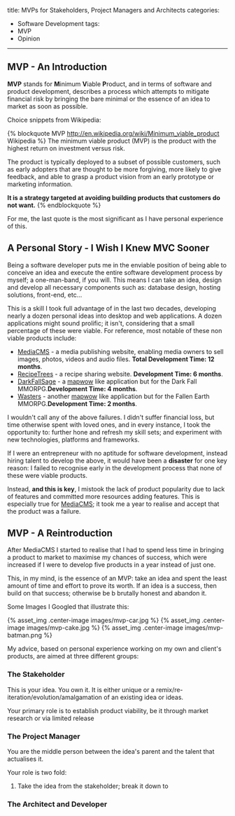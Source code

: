title: MVPs for Stakeholders,  Project Managers and Architects
categories:
 - Software Development
tags:
 - MVP
 - Opinion
---

## MVP - An Introduction

**MVP** stands for **M**inimum **V**iable **P**roduct, and in terms of software and product development, describes a process which
attempts to mitigate financial risk by bringing the bare minimal or the essence of an idea to market as soon as possible.

Choice snippets from Wikipedia:

{% blockquote MVP http://en.wikipedia.org/wiki/Minimum_viable_product Wikipedia %}
  The minimum viable product (MVP) is the product with the highest return on investment versus risk.
  
  The product is typically deployed to a subset of possible customers, such as early adopters that are thought to be more 
  forgiving, more likely to give feedback, and able to grasp a product vision from an early prototype or marketing information. 
  
  **It is a strategy targeted at avoiding building products that customers do not want.**
{% endblockquote %}

For me, the last quote is the most significant as I have personal experience of this.

## A Personal Story - I Wish I Knew MVC Sooner

Being a software developer puts me in the enviable position of being able to conceive an idea and execute the entire software 
development process by myself; a one-man-band, if you will. This means I can take an idea, design and develop all necessary components such as: 
database design, hosting solutions, front-end, etc...

This is a skill I took full advantage of in the last two decades, developing nearly a dozen personal ideas into desktop 
and web applications. A dozen applications might sound prolific; it isn't, considering that a small percentage of 
these were viable. For reference, most notable of these non viable products include:

* [MediaCMS](https://github.com/nazar/MediaCMS) - a media publishing website, enabling media owners to sell images, photos, videos and audio files. **Total Development Time: 12 months**.
* [RecipeTrees](https://github.com/nazar/recipetrees) - a recipe sharing website. **Development Time: 6 months**.
* [DarkFallSage](https://github.com/nazar/DarkFallSage) - a [mapwow](http://mapwow.com) like application but for the Dark Fall MMORPG.**Development Time: 4 months**.
* [Wasters](https://github.com/nazar/wasters) - another [mapwow](http://mapwow.com) like application but for the Fallen Earth MMORPG.**Development Time: 2 months**.
  
I wouldn't call any of the above failures. I didn't suffer financial loss, but time otherwise spent with loved ones, and in every instance, I took the opportunity to:
further hone and refresh my skill sets; and experiment with new technologies, platforms and frameworks.
  
If I were an entrepreneur with no aptitude for software development, instead hiring talent to develop the above, it would 
have been a **disaster** for one key reason: I failed to recognise early in the development process that none of these 
were viable products. 

Instead, **and this is key**, I mistook the lack of product popularity due to lack of features and committed 
more resources adding features. This is especially true for [MediaCMS](https://github.com/nazar/MediaCMS); it took me
a year to realise and accept that the product was a failure.

  
## MVP - A Reintroduction

After MediaCMS I started to realise that I had to spend less time in bringing a product to market to maximise my chances of success, which were increased 
if I were to develop five products in a year instead of just one.

This, in my mind, is the essence of an MVP: take an idea and spent the least amount of time and effort to prove its worth. If an idea is a success, then build 
on that success; otherwise be b brutally honest and abandon it.

Some Images I Googled that illustrate this:
                                                 
{% asset_img .center-image images/mvp-car.jpg %}
{% asset_img .center-image images/mvp-cake.jpg %}
{% asset_img .center-image images/mvp-batman.png %}
 
My advice, based on personal experience working on my own and client's products, are aimed at three different groups:

### The Stakeholder

This is your idea. You own it. It is either unique or a remix/re-iteration/evolution/amalgamation of an existing idea or ideas.

Your primary role is to establish product viability, be it through market research or via limited release

### The Project Manager

You are the middle person between the idea's parent and the talent that actualises it. 

Your role is two fold:

1. Take the idea from the stakeholder; break it down to  

### The Architect and Developer




